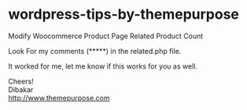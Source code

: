 wordpress-tips-by-themepurpose
==============================

Modify Woocommerce Product Page Related Product Count


Look For my comments (*****) in the related.php file.

It worked for me, let me know if this works for you as well.

Cheers! <br>
Dibakar <br>
http://www.themepurpose.com
